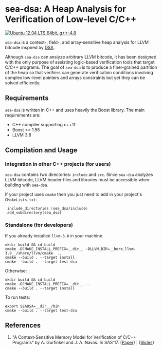 # sea-dsa: A Heap Analysis for Verification of Low-level C/C++ #

<a href="https://travis-ci.org/seahorn/sea-dsa"><img src="https://travis-ci.org/seahorn/sea-dsa.svg?branch=master" title="Ubuntu 12.04 LTS 64bit, g++-4.8"/></a>


`sea-dsa` is a context-, field-, and array-sensitive heap analysis for
LLVM bitcode inspired
by [DSA](http://llvm.org/pubs/2003-11-15-DataStructureAnalysisTR.ps).

Although `sea-dsa` can analyze arbitrary LLVM bitcode, it has been
designed with the only purpose of assisting logic-based verification
tools that target C/C++ programs. The goal of `sea-dsa` is to produce
a finer-grained partition of the heap so that verifiers can generate
verification conditions involving complex low-level pointers and
arrays constraints but yet they can be solved efficiently.

## Requirements ## 

`sea-dsa` is written in C++ and uses heavily the Boost library. The
main requirements are:

- C++ compiler supporting c++11
- Boost >= 1.55
- LLVM 3.8

## Compilation and Usage ##

### Integration in other C++ projects (for users) ## 

`sea-dsa` contains two directories: `include` and `src`. Since
`sea-dsa` analyzes LLVM bitcode, LLVM header files and libraries must
be accessible when building with `sea-dsa`.

If your project uses `cmake` then you just need to add in your
project's `CMakeLists.txt`:

	 include_directories (sea_dsa/include)
	 add_subdirectory(sea_dsa)

### Standalone (for developers) ###

If you already installed `llvm-3.8` in your machine:

    mkdir build && cd build
	cmake -DCMAKE_INSTALL_PREFIX=__dir__ -DLLVM_DIR=__here_llvm-3.8__/share/llvm/cmake  ..
   	cmake --build . --target install
	cmake --build . --target test-dsa
	
Otherwise:

    mkdir build && cd build
	cmake -DCMAKE_INSTALL_PREFIX=__dir__ ..
    cmake --build . --target install

To run tests:

    export SEADSA=__dir__/bin
	cmake --build . --target test-dsa

## References ## 

1. "A Context-Sensitive Memory Model for Verification of C/C++
   Programs" by A. Gurfinkel and J. A. Navas. In SAS'17. ([Paper](https://jorgenavas.github.io/papers/sea-dsa-SAS17.pdf)) | ([Slides](https://jorgenavas.github.io/slides/sea-dsa-SAS17-slides.pdf))



